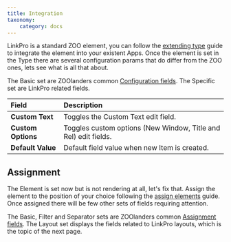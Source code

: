 ```yaml
---
title: Integration
taxonomy:
    category: docs
---
```


LinkPro is a standard ZOO element, you can follow the [extending type](http://yootheme.com/zoo/documentation/advanced/extend-pre-build-types) guide to integrate the element into your existent Apps. Once the element is set in the Type there are several configuration params that do differ from the ZOO ones, lets see what is all that about.

The Basic set are ZOOlanders common [Configuration fields](/extensions/zoolanders/elements/fields#configuration). The Specific set are LinkPro related fields.

| Field       | Description |
| :---------- | :---------- |
| **Custom Text** | Toggles the Custom Text edit field. |
| **Custom Options** | Toggles custom options (New Window, Title and Rel) edit fields. |
| **Default Value** | Default field value when new Item is created. |

## Assignment

The Element is set now but is not rendering at all, let's fix that. Assign the element to the position of your choice following the [assign elements](http://yootheme.com/zoo/documentation/advanced/assign-elements-to-layout-positions) guide. Once assigned there will be few other sets of fields requiring attention.

The Basic, Filter and Separator sets are ZOOlanders common [Assignment fields](/extensions/zoolanders/elements/fields#assignment). The Layout set displays the fields related to LinkPro layouts, which is the topic of the next page.
